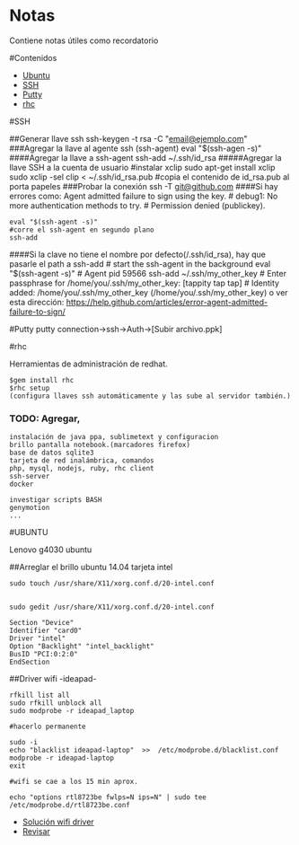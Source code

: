 # Notas
Contiene notas útiles como recordatorio

#Contenidos
* [Ubuntu](#ubuntu)
* [SSH](#ssh)
* [Putty](#putty)
* [rhc](#rhc)


#SSH

##Generar llave ssh
	ssh-keygen -t rsa -C "email@ejemplo.com"
###Agregar la llave al agente ssh (ssh-agent)
	eval "$(ssh-agen -s)"
####Agregar la llave a ssh-agent
	ssh-add ~/.ssh/id_rsa
#####Agregar la llave SSH a la cuenta de usuario
	#instalar xclip
	sudo apt-get install xclip
	sudo xclip -sel clip < ~/.ssh/id_rsa.pub
	#copia el contenido de id_rsa.pub al porta papeles
###Probar la conexión
	ssh -T git@github.com
####Si hay errores como:
	Agent admitted failure to sign using the key.
	# debug1: No more authentication methods to try.
	# Permission denied (publickey).

	eval "$(ssh-agent -s)"
	#corre el ssh-agent en segundo plano
	ssh-add
	
####Si la clave no tiene el nombre por defecto(/.ssh/id_rsa), hay que pasarle el path a ssh-add
	# start the ssh-agent in the background
	eval "$(ssh-agent -s)"
	# Agent pid 59566
	ssh-add ~/.ssh/my_other_key
	# Enter passphrase for /home/you/.ssh/my_other_key: [tappity tap tap]
	# Identity added: /home/you/.ssh/my_other_key (/home/you/.ssh/my_other_key)	
	o ver esta dirección:
	https://help.github.com/articles/error-agent-admitted-failure-to-sign/

#Putty
	putty
	connection->ssh->Auth->[Subir archivo.ppk]

#rhc 

Herramientas de administración de redhat.

	$gem install rhc
	$rhc setup
	(configura llaves ssh automáticamente y las sube al servidor también.)


### TODO:  Agregar,
	instalación de java ppa, sublimetext y configuracion
	brillo pantalla notebook.(marcadores firefox)
	base de datos sqlite3
	tarjeta de red inalámbrica, comandos
	php, mysql, nodejs, ruby, rhc client
	ssh-server
	docker
	
	investigar scripts BASH
	genymotion
	...

#UBUNTU

Lenovo g4030 ubuntu

##Arreglar el brillo ubuntu 14.04 tarjeta intel

	sudo touch /usr/share/X11/xorg.conf.d/20-intel.conf 


	sudo gedit /usr/share/X11/xorg.conf.d/20-intel.conf

	Section "Device"
	Identifier "card0"
	Driver "intel"
	Option "Backlight" "intel_backlight"
	BusID "PCI:0:2:0"
	EndSection 

##Driver wifi -ideapad-


	rfkill list all
	sudo rfkill unblock all
	sudo modprobe -r ideapad_laptop

	#hacerlo permanente

	sudo -i
	echo "blacklist ideapad-laptop"  >>  /etc/modprobe.d/blacklist.conf
	modprobe -r ideapad-laptop
	exit

	#wifi se cae a los 15 min aprox.

	echo "options rtl8723be fwlps=N ips=N" | sudo tee /etc/modprobe.d/rtl8723be.conf

* [Solución wifi driver](http://ubuntuforums.org/showthread.php?t=2243978)
* [Revisar](http://unix.stackexchange.com/questions/170012/rtl8723be-realtek-wifi-card-driver-not-working-on-ubuntu-14-04)


